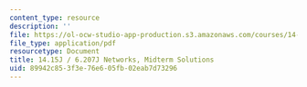 ```yaml
---
content_type: resource
description: ''
file: https://ol-ocw-studio-app-production.s3.amazonaws.com/courses/14-15j-networks-spring-2018/89942c853f3e76e605fb02eab7d73296_MIT14_15JS18_examsol.pdf
file_type: application/pdf
resourcetype: Document
title: 14.15J / 6.207J Networks, Midterm Solutions
uid: 89942c85-3f3e-76e6-05fb-02eab7d73296
---
```

